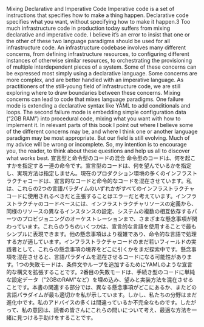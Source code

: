 Mixing Declarative and Imperative Code Imperative code is a set of instructions that specifies how to make a thing happen. Declarative code specifies what you want, without specifying how to make it happen.3 Too much infrastructure code in production today suffers from mixing declarative and imperative code. I believe it’s an error to insist that one or the other of these two language paradigms should be used for all infrastructure code. An infrastructure codebase involves many different concerns, from defining infrastructure resources, to configuring different instances of otherwise similar resources, to orchestrating the provisioning of multiple interdependent pieces of a system. Some of these concerns can be expressed most simply using a declarative language. Some concerns are more complex, and are better handled with an imperative language. As practitioners of the still-young field of infrastructure code, we are still exploring where to draw boundaries between these concerns. Mixing concerns can lead to code that mixes language paradigms. One failure mode is extending a declarative syntax like YAML to add conditionals and loops. The second failure mode is embedding simple configuration data (“2GB RAM”) into procedural code, mixing what you want with how to implement it. In relevant parts of this book I point out where I believe some of the different concerns may be, and where I think one or another language paradigm may be most appropriate. But our field is still evolving. Much of my advice will be wrong or incomplete. So, my intention is to encourage you, the reader, to think about these questions and help us all to discover what works best.
宣言型と命令型のコードの混合
命令型のコードは、何を起こすかを指定する一連の命令です。宣言型のコードは、何を望んでいるかを指定し、実現方法は指定しません。現在のプロダクション環境の多くのインフラストラクチャコードは、宣言的なコードと命令的なコードを混在させています。私は、これらの2つの言語パラダイムのいずれかがすべてのインフラストラクチャコードに使用されるべきだと主張することはエラーだと考えています。インフラストラクチャのコードベースには、インフラストラクチャリソースの定義から、同様のリソースの異なるインスタンスの設定、システムの複数の相互依存するパーツのプロビジョニングのオーケストレーションまで、さまざまな懸念事項が関わっています。これらのうちのいくつかは、宣言的な言語を使用することで最もシンプルに表現できます。他の懸念事項はより複雑であり、命令的な言語で処理する方が適しています。インフラストラクチャコードのまだ若いフィールドの実践者として、これらの懸念事項の境界をどこに引くかをまだ探索中です。懸念事項を混在させると、言語パラダイムを混在させるコードになる可能性があります。1つの失敗モードは、条件文やループを追加するためにYAMLのような宣言的な構文を拡張することです。2番目の失敗モードは、手続き型のコードに単純な設定データ（"2GBのRAM"など）を埋め込み、望みと実装方法を混在させることです。本書の関連する部分では、異なる懸念事項がどこにあるか、またどの言語パラダイムが最も適切かを私が示しています。しかし、私たちの分野はまだ進化中です。私のアドバイスの多くは間違っているか不完全なものです。したがって、私の意図は、読者の皆さんにこれらの問いについて考え、最適な方法を一緒に見つける手助けをすることです。